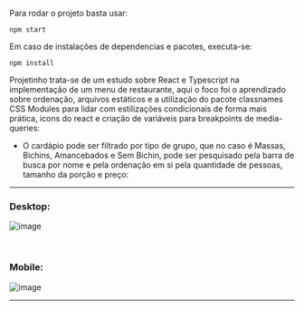 Para rodar o projeto basta usar: 
```
npm start
```

Em caso de instalações de dependencias e pacotes, executa-se:
```
npm install
```

Projetinho trata-se de um estudo sobre React e Typescript na implementação de um menu de restaurante, aqui o foco foi o aprendizado sobre ordenação, arquivos estáticos e a utilização do pacote classnames CSS Modules para lidar com estilizações condicionais de forma mais prática, icons do react e criação de variáveis para breakpoints de media-queries:

* O cardápio pode ser filtrado por tipo de grupo, que no caso é Massas, Bichins, Amancebados e Sem Bichin, pode ser pesquisado pela barra de busca por nome e pela ordenação em si pela quantidade de pessoas, tamanho da porção e preço:

<hr>

### Desktop: 
![image](https://user-images.githubusercontent.com/85123013/218603242-36660c02-f4a0-49f3-b17a-9c1595fd0f3b.png)

<br/>

### Mobile:
![image](https://user-images.githubusercontent.com/85123013/218603370-47541c5e-dcd8-4848-a2a8-046c6fb63de0.png)


<hr>
